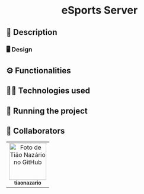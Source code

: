 <h1 align="center">eSports Server</h1>

## 📝 Description

### 🖥️ Design

## ⚙️ Functionalities

## 👨‍💻 Technologies used

## 🚀 Running the project

## 🤝 Collaborators

<table>
  <tr>
    <td align="center">
      <a href="http://github.com/tiaonazario">
        <img src="https://avatars.githubusercontent.com/u/40603243?v=4" width="100px;" alt="Foto de Tião Nazário no GitHub"/><br>
        <sub>
          <b>tiaonazario</b>
        </sub>
      </a>
    </td>
  </tr>
</table>
